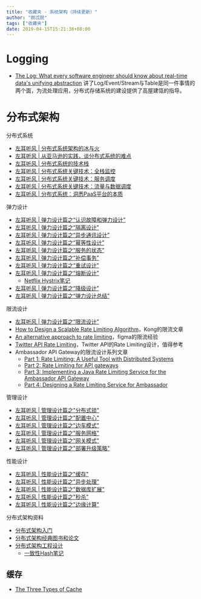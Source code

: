 ```yaml
---
title: "收藏夹 - 系统架构（持续更新）"
author: "颇忒脱"
tags: ["收藏夹"]
date: 2019-04-15T15:21:38+08:00
---
```


<!--more-->

# Logging

* [The Log: What every software engineer should know about real-time data's unifying abstraction](https://engineering.linkedin.com/distributed-systems/log-what-every-software-engineer-should-know-about-real-time-datas-unifying)
讲了Log/Event/Stream与Table是同一件事情的两个面，为流处理应用，分布式存储系统的建设提供了高屋建瓴的指导。

# 分布式架构

分布式系统

* [左耳听风 | 分布式系统架构的冰与火](https://time.geekbang.org/column/article/1411)
* [左耳听风 | 从亚马逊的实践，谈分布式系统的难点](https://time.geekbang.org/column/article/1505)
* [左耳听风 | 分布式系统的技术栈](https://time.geekbang.org/column/article/1512)
* [左耳听风 | 分布式系统关键技术：全栈监控](https://time.geekbang.org/column/article/1513)
* [左耳听风 | 分布式系统关键技术：服务调度](https://time.geekbang.org/column/article/1604)
* [左耳听风 | 分布式系统关键技术：流量与数据调度](https://time.geekbang.org/column/article/1609)
* [左耳听风 | 分布式系统：洞悉PaaS平台的本质](https://time.geekbang.org/column/article/1610)

弹力设计

* [左耳听风 | 弹力设计篇之“认识故障和弹力设计”](https://time.geekbang.org/column/article/3912)
* [左耳听风 | 弹力设计篇之“隔离设计”](https://time.geekbang.org/column/article/3917)
* [左耳听风 | 弹力设计篇之“异步通讯设计”](https://time.geekbang.org/column/article/3926)
* [左耳听风 | 弹力设计篇之“幂等性设计”](https://time.geekbang.org/column/article/4050)
* [左耳听风 | 弹力设计篇之“服务的状态”](https://time.geekbang.org/column/article/4086)
* [左耳听风 | 弹力设计篇之“补偿事务”](https://time.geekbang.org/column/article/4087)
* [左耳听风 | 弹力设计篇之“重试设计”](https://time.geekbang.org/column/article/4121)
* [左耳听风 | 弹力设计篇之“熔断设计”](https://time.geekbang.org/column/article/4241)
  * [Netflix Hystrix笔记](../../hystrix-note)
* [左耳听风 | 弹力设计篇之“降级设计”](https://time.geekbang.org/column/article/4252)
* [左耳听风 | 弹力设计篇之“弹力设计总结”](https://time.geekbang.org/column/article/4253)

限流设计

* [左耳听风 | 弹力设计篇之“限流设计”](https://time.geekbang.org/column/article/4245)
* [How to Design a Scalable Rate Limiting Algorithm](https://konghq.com/blog/how-to-design-a-scalable-rate-limiting-algorithm/)，Kong的限流文章
* [An alternative approach to rate limiting](https://www.figma.com/blog/an-alternative-approach-to-rate-limiting/)，figma的限流经验
* [Twitter API Rate Limiting](https://developer.twitter.com/en/docs/basics/rate-limiting)，Twitter API的Rate Limiting设计，值得参考
* Ambassador API Gateway的限流设计系列文章
  * [Part 1: Rate Limiting: A Useful Tool with Distributed Systems](https://blog.getambassador.io/rate-limiting-a-useful-tool-with-distributed-systems-6be2b1a4f5f4)
  * [Part 2: Rate Limiting for API gateways](https://blog.getambassador.io/rate-limiting-for-api-gateways-892310a2da02)
  * [Part 3: Implementing a Java Rate Limiting Service for the Ambassador API Gateway](https://blog.getambassador.io/implementing-a-java-rate-limiting-service-for-the-ambassador-api-gateway-e09d542455da)
  * [Part 4: Designing a Rate Limiting Service for Ambassador
](https://blog.getambassador.io/designing-a-rate-limiting-service-for-ambassador-f460e9fabedb)

管理设计

* [左耳听风 | 管理设计篇之"分布式锁"](https://time.geekbang.org/column/article/5175)
* [左耳听风 | 管理设计篇之"配置中心"](https://time.geekbang.org/column/article/5819)
* [左耳听风 | 管理设计篇之"边车模式"](https://time.geekbang.org/column/article/5909)
* [左耳听风 | 管理设计篇之"服务网格"](https://time.geekbang.org/column/article/5920)
* [左耳听风 | 管理设计篇之"网关模式"](https://time.geekbang.org/column/article/6086)
* [左耳听风 | 管理设计篇之"部署升级策略"](https://time.geekbang.org/column/article/6283)

性能设计

* [左耳听风 | 性能设计篇之"缓存"](https://time.geekbang.org/column/article/6282)
* [左耳听风 | 性能设计篇之"异步处理"](https://time.geekbang.org/column/article/7036)
* [左耳听风 | 性能设计篇之"数据库扩展"](https://time.geekbang.org/column/article/7045)
* [左耳听风 | 性能设计篇之"秒杀"](https://time.geekbang.org/column/article/7047)
* [左耳听风 | 性能设计篇之"边缘计算"](https://time.geekbang.org/column/article/7086)

分布式架构资料

* [分布式架构入门](https://time.geekbang.org/column/article/10603)
* [分布式架构经典图书和论文](https://time.geekbang.org/column/article/10604)
* [分布式架构工程设计](https://time.geekbang.org/column/article/11232)
  * [一致性Hash笔记](../../consistent-hashing)

## 缓存

* [The Three Types of Cache][cache-1]


[cache-1]: https://www.robustperception.io/the-three-types-of-cache
